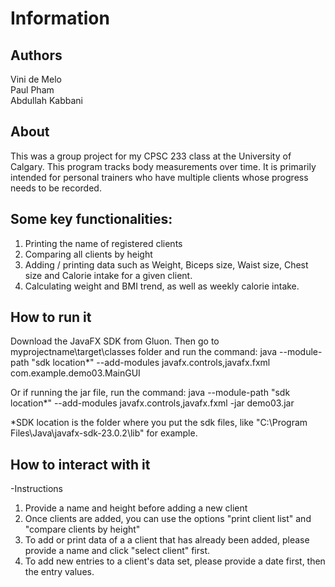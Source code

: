 # Information

## Authors

Vini de Melo\
Paul Pham\
Abdullah Kabbani

## About
This was a group project for my CPSC 233 class at the University of Calgary. This program tracks body measurements over time. It is primarily intended for personal trainers who have multiple clients whose progress needs to be recorded. 

## Some key functionalities:
1. Printing the name of registered clients
2. Comparing all clients by height
3. Adding / printing data such as Weight, Biceps size, Waist size, Chest size and Calorie intake for a given client.
4. Calculating weight and BMI trend, as well as weekly calorie intake.

## How to run it
Download the JavaFX SDK from Gluon.
Then go to myprojectname\target\classes folder and run the command: java --module-path "sdk location*" --add-modules
javafx.controls,javafx.fxml com.example.demo03.MainGUI

Or if running the jar file, run the command: java --module-path "sdk location*" --add-modules
javafx.controls,javafx.fxml -jar demo03.jar

*SDK location is the folder where you put the sdk files, like "C:\Program Files\Java\javafx-sdk-23.0.2\lib" for example.

## How to interact with it
-Instructions
1. Provide a name and height before adding a new client
2. Once clients are added, you can use the options "print client list" and "compare clients by height"
3. To add or print data of a a client that has already been added, please provide a name and click "select client" first.
4. To add new entries to a client's data set, please provide a date first, then the entry values.
